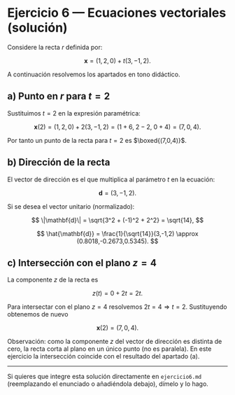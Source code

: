 # Ejercicio 6 — Ecuaciones vectoriales (solución)

Considere la recta $r$ definida por:

$$
\mathbf{x} = (1,2,0) + t(3,-1,2).
$$

A continuación resolvemos los apartados en tono didáctico.

## a) Punto en $r$ para $t=2$

Sustituimos $t=2$ en la expresión paramétrica:

$$
\mathbf{x}(2) = (1,2,0) + 2(3,-1,2) = (1+6,\;2-2,\;0+4) = (7,0,4).
$$

Por tanto un punto de la recta para $t=2$ es $\boxed{(7,0,4)}$.

## b) Dirección de la recta

El vector de dirección es el que multiplica al parámetro $t$ en la ecuación:

$$
\mathbf{d} = (3,-1,2).
$$

Si se desea el vector unitario (normalizado):

$$
\|\mathbf{d}\| = \sqrt{3^2 + (-1)^2 + 2^2} = \sqrt{14},
$$

$$
\hat{\mathbf{d}} = \frac{1}{\sqrt{14}}(3,-1,2) \approx (0.8018,-0.2673,0.5345).
$$

## c) Intersección con el plano $z=4$

La componente $z$ de la recta es

$$
z(t) = 0 + 2t = 2t.
$$

Para intersectar con el plano $z=4$ resolvemos $2t=4\Rightarrow t=2$. Sustituyendo obtenemos de nuevo

$$
\mathbf{x}(2) = (7,0,4).
$$

Observación: como la componente $z$ del vector de dirección es distinta de cero, la recta corta al plano en un único punto (no es paralela). En este ejercicio la intersección coincide con el resultado del apartado (a).

---

Si quieres que integre esta solución directamente en `ejercicio6.md` (reemplazando el enunciado o añadiéndola debajo), dímelo y lo hago.